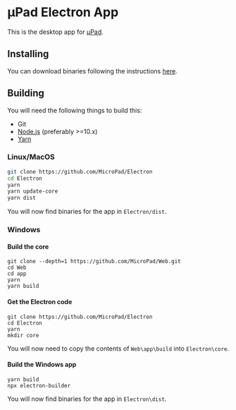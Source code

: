 # µPad Electron App
This is the desktop app for [µPad](https://getmicropad.com).

## Installing
You can download binaries following the instructions [here](https://getmicropad.com/#download).

## Building
You will need the following things to build this:  
- Git
- [Node.js](https://nodejs.org) (preferably >=10.x)
- [Yarn](https://yarnpkg.com)

### Linux/MacOS
```bash
git clone https://github.com/MicroPad/Electron
cd Electron
yarn
yarn update-core
yarn dist
```

You will now find binaries for the app in `Electron/dist`.

### Windows
#### Build the core
```Batchfile
git clone --depth=1 https://github.com/MicroPad/Web.git
cd Web
cd app
yarn
yarn build
```

#### Get the Electron code
```Batchfile
git clone https://github.com/MicroPad/Electron
cd Electron
yarn
mkdir core
```

You will now need to copy the contents of `Web\app\build`  into `Electron\core`.

#### Build the Windows app
```Batchfile
yarn build
npx electron-builder
```

You will now find binaries for the app in `Electron\dist`.